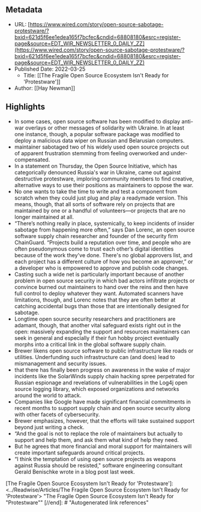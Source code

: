 ## Metadata
* URL: [https://www.wired.com/story/open-source-sabotage-protestware/?bxid=621d5f6ee1edea165f7bcfec&cndid=68808180&esrc=register-page&source=EDT_WIR_NEWSLETTER_0_DAILY_ZZ](https://www.wired.com/story/open-source-sabotage-protestware/?bxid=621d5f6ee1edea165f7bcfec&cndid=68808180&esrc=register-page&source=EDT_WIR_NEWSLETTER_0_DAILY_ZZ)
* Published Date: 2022-03-25
    * Title: [[The Fragile Open Source Ecosystem Isn't Ready for 'Protestware']]
* Author: [[Hay Newman]]

## Highlights
* In some cases, open source software has been modified to display anti-war overlays or other messages of solidarity with Ukraine. In at least one instance, though, a popular software package was modified to deploy a malicious data wiper on Russian and Belarusian computers.
* maintainer sabotaged two of his widely used open source projects out of apparent frustration stemming from feeling overworked and under-compensated.
* In a statement on Thursday, the Open Source Initiative, which has categorically denounced Russia's war in Ukraine, came out against destructive protestware, imploring community members to find creative, alternative ways to use their positions as maintainers to oppose the war.
* No one wants to take the time to write and test a component from scratch when they could just plug and play a readymade version. This means, though, that all sorts of software rely on projects that are maintained by one or a handful of volunteers—or projects that are no longer maintained at all.
* “There’s nothing really in place, systemically, to keep incidents of insider sabotage from happening more often,” says Dan Lorenc, an open source software supply chain researcher and founder of the security firm ChainGuard. “Projects build a reputation over time, and people who are often pseudonymous come to trust each other’s digital identities because of the work they've done. There's no global approvers list, and each project has a different culture of how you become an approver,” or a developer who is empowered to approve and publish code changes.
* Casting such a wide net is particularly important because of another problem in open source security in which bad actors infiltrate projects or convince burned out maintainers to hand over the reins and then have full control to deploy whatever they want. Automated scanners have limitations, though, and Lorenc notes that they are often better at catching accidental bugs than those that are intentionally designed for sabotage.
* Longtime open source security researchers and practitioners are adamant, though, that another vital safeguard exists right out in the open: massively expanding the support and resources maintainers can seek in general and especially if their fun hobby project eventually morphs into a critical link in the global software supply chain.
* Brewer likens open source software to public infrastructure like roads or utilities. Underfunding such infrastructure can (and does) lead to mismanagement and security issues.
* that there has finally been progress on awareness in the wake of major incidents like the SolarWinds supply chain hacking spree perpetrated for Russian espionage and revelations of vulnerabilities in the Log4j open source logging library, which exposed organizations and networks around the world to attack.
* Companies like Google have made significant financial commitments in recent months to support supply chain and open source security along with other facets of cybersecurity.
* Brewer emphasizes, however, that the efforts will take sustained support beyond just writing a check.
* “And the goal is not to replace the role of maintainers but actually to support and help them, and ask them what kind of help they need.
* But he agrees that more financial and moral support for maintainers will create important safeguards around critical projects.
* “I think the temptation of using open source projects as weapons against Russia should be resisted," software engineering consultant Gerald Benischke wrote in a blog post last week.

[//begin]: # "Autogenerated link references for markdown compatibility"
[The Fragile Open Source Ecosystem Isn't Ready for 'Protestware']: <../Readwise/Articles/The Fragile Open Source Ecosystem Isn't Ready for 'Protestware'> "The Fragile Open Source Ecosystem Isn't Ready for "Protestware""
[//end]: # "Autogenerated link references"